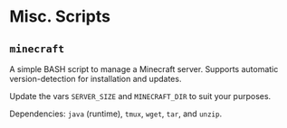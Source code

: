 # Misc. Scripts

## `minecraft`
A simple BASH script to manage a Minecraft server. Supports automatic version-detection for installation and updates.

Update the vars `SERVER_SIZE` and `MINECRAFT_DIR` to suit your purposes.

Dependencies: `java` (runtime), `tmux`, `wget`, `tar`, and `unzip`.
